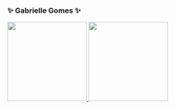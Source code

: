 ### ✨ Gabrielle Gomes ✨

<div>
  <a href="https://github.com/gabriellegomess">
  <img height="180em" src="https://github-readme-stats.vercel.app/api?username=gabriellegomess&show_icons=true&theme=tokyonight">
  <img height="180em" src="https://github-readme-stats.vercel.app/api/top-langs/?username=gabriellegomess&theme=merko">
</div> 


